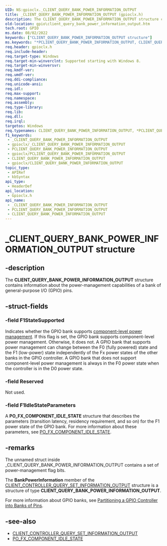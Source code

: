 ```yaml
---
UID: NS:gpioclx._CLIENT_QUERY_BANK_POWER_INFORMATION_OUTPUT
title: _CLIENT_QUERY_BANK_POWER_INFORMATION_OUTPUT (gpioclx.h)
description: The CLIENT_QUERY_BANK_POWER_INFORMATION_OUTPUT structure contains information about the power-management capabilities of a bank of general-purpose I/O (GPIO) pins.
old-location: gpio\client_query_bank_power_information_output.htm
tech.root: GPIO
ms.date: 08/02/2022
keywords: ["CLIENT_QUERY_BANK_POWER_INFORMATION_OUTPUT structure"]
ms.keywords: "*PCLIENT_QUERY_BANK_POWER_INFORMATION_OUTPUT, CLIENT_QUERY_BANK_POWER_INFORMATION_OUTPUT, CLIENT_QUERY_BANK_POWER_INFORMATION_OUTPUT structure [Parallel Ports], GPIO.client_query_bank_power_information_output, PCLIENT_QUERY_BANK_POWER_INFORMATION_OUTPUT, PCLIENT_QUERY_BANK_POWER_INFORMATION_OUTPUT structure pointer [Parallel Ports], _CLIENT_QUERY_BANK_POWER_INFORMATION_OUTPUT, gpioclx/CLIENT_QUERY_BANK_POWER_INFORMATION_OUTPUT, gpioclx/PCLIENT_QUERY_BANK_POWER_INFORMATION_OUTPUT"
req.header: gpioclx.h
req.include-header: 
req.target-type: Windows
req.target-min-winverclnt: Supported starting with Windows 8.
req.target-min-winversvr: 
req.kmdf-ver: 
req.umdf-ver: 
req.ddi-compliance: 
req.unicode-ansi: 
req.idl: 
req.max-support: 
req.namespace: 
req.assembly: 
req.type-library: 
req.lib: 
req.dll: 
req.irql: 
targetos: Windows
req.typenames: CLIENT_QUERY_BANK_POWER_INFORMATION_OUTPUT, *PCLIENT_QUERY_BANK_POWER_INFORMATION_OUTPUT
f1_keywords:
 - _CLIENT_QUERY_BANK_POWER_INFORMATION_OUTPUT
 - gpioclx/_CLIENT_QUERY_BANK_POWER_INFORMATION_OUTPUT
 - PCLIENT_QUERY_BANK_POWER_INFORMATION_OUTPUT
 - gpioclx/PCLIENT_QUERY_BANK_POWER_INFORMATION_OUTPUT
 - CLIENT_QUERY_BANK_POWER_INFORMATION_OUTPUT
 - gpioclx/CLIENT_QUERY_BANK_POWER_INFORMATION_OUTPUT
topic_type:
 - APIRef
 - kbSyntax
api_type:
 - HeaderDef
api_location:
 - Gpioclx.h
api_name:
 - _CLIENT_QUERY_BANK_POWER_INFORMATION_OUTPUT
 - PCLIENT_QUERY_BANK_POWER_INFORMATION_OUTPUT
 - CLIENT_QUERY_BANK_POWER_INFORMATION_OUTPUT
---
```


# _CLIENT_QUERY_BANK_POWER_INFORMATION_OUTPUT structure

## -description

The **CLIENT_QUERY_BANK_POWER_INFORMATION_OUTPUT** structure contains information about the power-management capabilities of a bank of general-purpose I/O (GPIO) pins.

## -struct-fields

### -field F1StateSupported

Indicates whether the GPIO bank supports [component-level power management](/windows-hardware/drivers/kernel/component-level-power-management). If this flag is set, the GPIO bank supports component-level power management. Otherwise, it does not. A GPIO bank that supports power management can change between the F0 (fully powered) state and the F1 (low-power) state independently of the Fx power states of the other banks in the GPIO controller. A GPIO bank that does not support component-level power management is always in the F0 power state when the controller is in the D0 power state.

### -field Reserved

Not used.

### -field F1IdleStateParameters

A **PO_FX_COMPONENT_IDLE_STATE** structure that describes the parameters (transition latency, residency requirement, and so on) for the F1 power state of the GPIO bank. For more information about these parameters, see [PO_FX_COMPONENT_IDLE_STATE](../wdm/ns-wdm-_po_fx_component_idle_state.md).

## -remarks

The unnamed struct inside _CLIENT_QUERY_BANK_POWER_INFORMATION_OUTPUT contains a set of power-management flag bits.

The **BankPowerInformation** member of the [CLIENT_CONTROLLER_QUERY_SET_INFORMATION_OUTPUT](./ns-gpioclx-_client_controller_query_set_information_output.md) structure is a structure of type **CLIENT_QUERY_BANK_POWER_INFORMATION_OUTPUT**.

For more information about GPIO banks, see [Partitioning a GPIO Controller into Banks of Pins](/windows-hardware/drivers/gpio/partitioning-a-gpio-controller-into-banks-of-pins).

## -see-also

- [CLIENT_CONTROLLER_QUERY_SET_INFORMATION_OUTPUT](./ns-gpioclx-_client_controller_query_set_information_output.md)
- [PO_FX_COMPONENT_IDLE_STATE](../wdm/ns-wdm-_po_fx_component_idle_state.md)